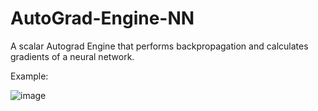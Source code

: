 # AutoGrad-Engine-NN

A scalar Autograd Engine that performs backpropagation and calculates gradients of a neural network.

Example:

![image](https://github.com/user-attachments/assets/ec4df6a8-899d-4297-b813-5dd9bece828f)
